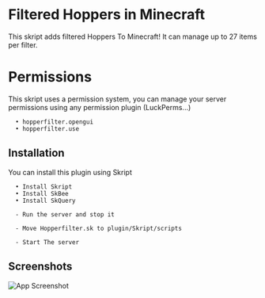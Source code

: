 
# Filtered Hoppers in Minecraft

This skript adds filtered Hoppers To Minecraft!
It can manage up to 27 items per filter.

# Permissions

This skript uses a permission system, you can manage your server permissions using any permission plugin (LuckPerms...)

```
  • hopperfilter.opengui
  • hopperfilter.use
```


## Installation

You can install this plugin using Skript

```
  • Install Skript
  • Install SkBee
  • Install SkQuery
    
  - Run the server and stop it

  - Move Hopperfilter.sk to plugin/Skript/scripts

  - Start The server
```


## Screenshots

![App Screenshot](https://cdn.discordapp.com/attachments/1003018523670487070/1154173687528960121/image.png)
